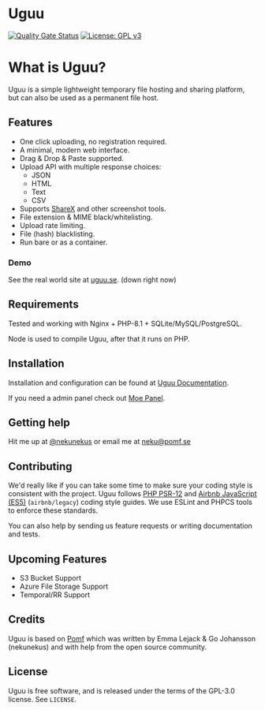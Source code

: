 # Uguu

[![Quality Gate Status](https://sonarcloud.io/api/project_badges/measure?project=nokonoko_Uguu&metric=alert_status)](https://sonarcloud.io/dashboard?id=nokonoko_Uguu)
[![License: GPL v3](https://img.shields.io/badge/License-GPLv3-blue.svg)](https://www.gnu.org/licenses/gpl-3.0)

# What is Uguu?

Uguu is a simple lightweight temporary file hosting and sharing platform, but can also be used as a permanent file host.

## Features

- One click uploading, no registration required.
- A minimal, modern web interface.
- Drag & Drop & Paste supported.
- Upload API with multiple response choices:
    - JSON
    - HTML
    - Text
    - CSV
- Supports [ShareX](https://getsharex.com/) and other screenshot tools.
- File extension & MIME black/whitelisting.
- Upload rate limiting.
- File (hash) blacklisting.
- Run bare or as a container.

### Demo

See the real world site at [uguu.se](https://uguu.se). (down right now)

## Requirements

Tested and working with Nginx + PHP-8.1 + SQLite/MySQL/PostgreSQL.

Node is used to compile Uguu, after that it runs on PHP.

## Installation

Installation and configuration can be found at [Uguu Documentation](https://github.com/nokonoko/Uguu/wiki/Uguu-Configuration-&-Installation).

If you need a admin panel check out [Moe Panel](https://github.com/Pomf/MoePanel).

## Getting help

Hit me up at [@nekunekus](https://twitter.com/nekunekus) or email me at neku@pomf.se

## Contributing

We'd really like if you can take some time to make sure your coding style is
consistent with the project. Uguu follows [PHP
PSR-12](https://www.php-fig.org/psr/psr-12/) and [Airbnb JavaScript
(ES5)](https://github.com/airbnb/javascript/tree/es5-deprecated/es5) (`airbnb/legacy`)
coding style guides. We use ESLint and PHPCS tools to enforce these standards.

You can also help by sending us feature requests or writing documentation and
tests.

## Upcoming Features

* S3 Bucket Support
* Azure File Storage Support
* Temporal/RR Support

## Credits

Uguu is based on [Pomf](http://github.com/pomf/pomf) which was written by Emma Lejack & Go Johansson (nekunekus) and with help from the open source community.

## License

Uguu is free software, and is released under the terms of the GPL-3.0 license. See
`LICENSE`.
